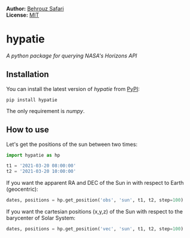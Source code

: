 **Author:** [Behrouz Safari](https://behrouzz.github.io/)<br/>
**License:** [MIT](https://opensource.org/licenses/MIT)<br/>

# hypatie
*A python package for querying NASA's Horizons API*


## Installation

You can install the latest version of *hypatie* from [PyPI](https://pypi.org/project/hypatie/):

    pip install hypatie

The only requirement is *numpy*.


## How to use

Let's get the positions of the sun between two times:

```python
import hypatie as hp

t1 = '2021-03-20 08:00:00'
t2 = '2021-03-20 10:00:00'
```

If you want the apparent RA and DEC of the Sun in with respect to Earth (geocentric):

```python
dates, positions = hp.get_position('obs', 'sun', t1, t2, step=100)
```

If you want the cartesian positions (x,y,z) of the Sun with respect to the barycenter of Solar System:

```python
dates, positions = hp.get_position('vec', 'sun', t1, t2, step=100)
```
